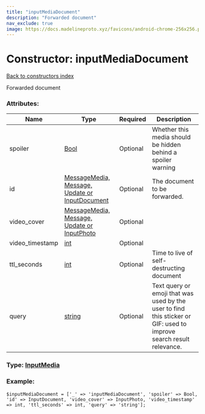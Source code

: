 ```yaml
---
title: "inputMediaDocument"
description: "Forwarded document"
nav_exclude: true
image: https://docs.madelineproto.xyz/favicons/android-chrome-256x256.png
---
```

# Constructor: inputMediaDocument  
[Back to constructors index](/API_docs/constructors/index.html)



Forwarded document

### Attributes:

| Name     |    Type       | Required | Description |
|----------|---------------|----------|-------------|
|spoiler|[Bool](/API_docs/types/Bool.html) | Optional|Whether this media should be hidden behind a spoiler warning|
|id|[MessageMedia, Message, Update or InputDocument](/API_docs/types/InputDocument.html) | Optional|The document to be forwarded.|
|video\_cover|[MessageMedia, Message, Update or InputPhoto](/API_docs/types/InputPhoto.html) | Optional|
|video\_timestamp|[int](/API_docs/types/int.html) | Optional|
|ttl\_seconds|[int](/API_docs/types/int.html) | Optional|Time to live of self-destructing document|
|query|[string](/API_docs/types/string.html) | Optional|Text query or emoji that was used by the user to find this sticker or GIF: used to improve search result relevance.|



### Type: [InputMedia](/API_docs/types/InputMedia.html)


### Example:

```
$inputMediaDocument = ['_' => 'inputMediaDocument', 'spoiler' => Bool, 'id' => InputDocument, 'video_cover' => InputPhoto, 'video_timestamp' => int, 'ttl_seconds' => int, 'query' => 'string'];
```  
